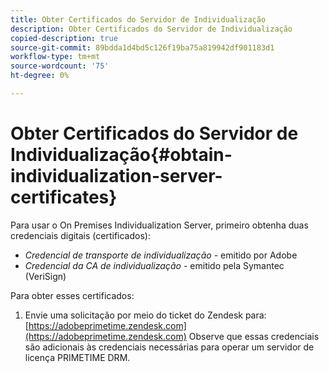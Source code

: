```yaml
---
title: Obter Certificados do Servidor de Individualização
description: Obter Certificados do Servidor de Individualização
copied-description: true
source-git-commit: 89bdda1d4bd5c126f19ba75a819942df901183d1
workflow-type: tm+mt
source-wordcount: '75'
ht-degree: 0%

---
```



# Obter Certificados do Servidor de Individualização{#obtain-individualization-server-certificates}

Para usar o On Premises Individualization Server, primeiro obtenha duas credenciais digitais (certificados):

* *Credencial de transporte de individualização* - emitido por Adobe
* *Credencial da CA de individualização* - emitido pela Symantec (VeriSign)

Para obter esses certificados:

1. Envie uma solicitação por meio do ticket do Zendesk para: [https://adobeprimetime.zendesk.com](https://adobeprimetime.zendesk.com)
Observe que essas credenciais são adicionais às credenciais necessárias para operar um servidor de licença PRIMETIME DRM.
